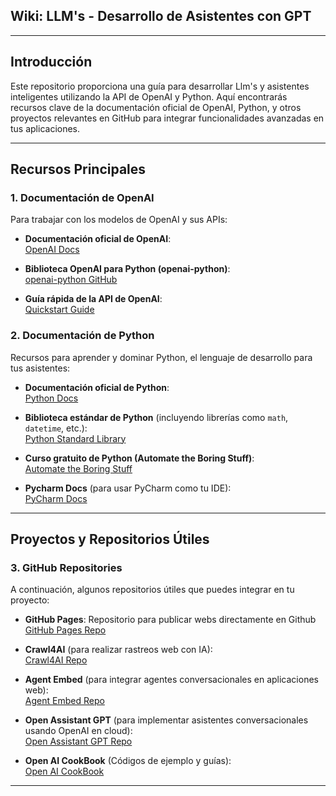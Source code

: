 ## **Wiki: LLM's - Desarrollo de Asistentes con GPT**

---

## **Introducción**
Este repositorio proporciona una guía para desarrollar Llm's y asistentes inteligentes utilizando la API de OpenAI y Python. Aquí encontrarás recursos clave de la documentación oficial de OpenAI, Python, y otros proyectos relevantes en GitHub para integrar funcionalidades avanzadas en tus aplicaciones.

---

## **Recursos Principales**

### **1. Documentación de OpenAI**

Para trabajar con los modelos de OpenAI y sus APIs:

- **Documentación oficial de OpenAI**:  
  [OpenAI Docs](https://platform.openai.com/docs)
  
- **Biblioteca OpenAI para Python (openai-python)**:  
  [openai-python GitHub](https://github.com/openai/openai-python)

- **Guía rápida de la API de OpenAI**:  
  [Quickstart Guide](https://platform.openai.com/docs/quickstart)

### **2. Documentación de Python**

Recursos para aprender y dominar Python, el lenguaje de desarrollo para tus asistentes:

- **Documentación oficial de Python**:  
  [Python Docs](https://docs.python.org/)

- **Biblioteca estándar de Python** (incluyendo librerías como `math`, `datetime`, etc.):  
  [Python Standard Library](https://docs.python.org/3/library/)

- **Curso gratuito de Python (Automate the Boring Stuff)**:  
  [Automate the Boring Stuff](https://automatetheboringstuff.com/)

- **Pycharm Docs** (para usar PyCharm como tu IDE):  
  [PyCharm Docs](https://www.jetbrains.com/pycharm/)

---

## **Proyectos y Repositorios Útiles**

### **3. GitHub Repositories**

A continuación, algunos repositorios útiles que puedes integrar en tu proyecto:

- **GitHub Pages**: Repositorio para publicar webs directamente en Github 
  [GitHub Pages Repo](https://github.com/skills/github-pages)

- **Crawl4AI** (para realizar rastreos web con IA):  
  [Crawl4AI Repo](https://github.com/unclecode/crawl4ai)

- **Agent Embed** (para integrar agentes conversacionales en aplicaciones web):  
  [Agent Embed Repo](https://github.com/Predictable-Dialogs/agent-embed)

- **Open Assistant GPT** (para implementar asistentes conversacionales usando OpenAI en cloud):  
  [Open Assistant GPT Repo](https://github.com/OpenAssistantGPT/OpenAssistantGPT)
  
- **Open AI CookBook** (Códigos de ejemplo y guías):  
  [Open AI CookBook](https://github.com/openai/openai-cookbook)

---
